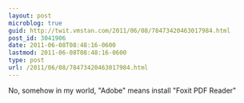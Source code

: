 ```yaml
---
layout: post
microblog: true
guid: http://twit.vmstan.com/2011/06/08/78473420463017984.html
post_id: 3041906
date: 2011-06-08T08:48:16-0600
lastmod: 2011-06-08T08:48:16-0600
type: post
url: /2011/06/08/78473420463017984.html
---
```

No, somehow in my world, "Adobe" means install "Foxit PDF Reader"
